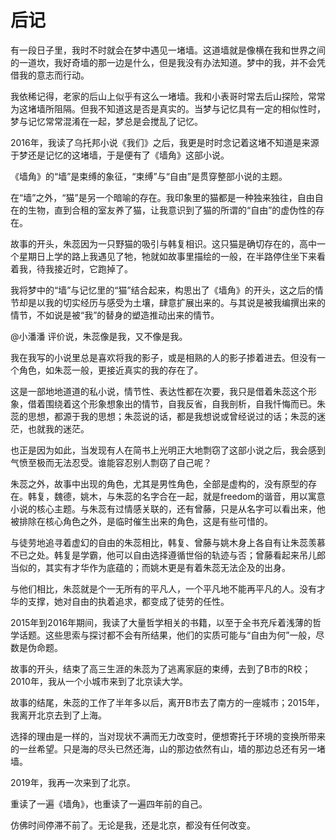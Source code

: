 # 后记

有一段日子里，我时不时就会在梦中遇见一堵墙。这道墙就是像横在我和世界之间的一道坎，我好奇墙的那一边是什么，但是我没有办法知道。梦中的我，并不会凭借我的意志而行动。

我依稀记得，老家的后山上似乎有这么一堵墙。我和小表哥时常去后山探险，常常为这堵墙所阻隔。但我不知道这是否是真实的。当梦与记忆具有一定的相似性时，梦与记忆常常混淆在一起，梦总是会搅乱了记忆。

2016年，我读了乌托邦小说《我们》之后，我更是时时念记着这堵不知道是来源于梦还是记忆的这堵墙，于是便有了《墙角》这部小说。

《墙角》的“墙”是束缚的象征，“束缚”与“自由”是贯穿整部小说的主题。

在“墙”之外，“猫”是另一个暗喻的存在。我印象里的猫都是一种独来独往，自由自在的生物，直到合租的室友养了猫，让我意识到了猫的所谓的“自由”的虚伪性的存在。

故事的开头，朱蕊因为一只野猫的吸引与韩复相识。这只猫是确切存在的，高中一个星期日上学的路上我遇见了牠，牠就如故事里描绘的一般，在半路停住坐下来看着我，待我接近时，它跑掉了。

我将梦中的“墙”与记忆里的“猫”结合起来，构思出了《墙角》的开头，这之后的情节却是以我的切实经历与感受为土壤，肆意扩展出来的。与其说是被我编撰出来的情节，不如说是被“我”的替身的塑造推动出来的情节。

@小潘潘 评价说，朱蕊像是我，又不像是我。

我在我写的小说里总是喜欢将我的影子，或是相熟的人的影子掺着进去。但没有一个角色，如朱蕊一般，更接近真实的我的存在了。

这是一部地地道道的私小说，情节性、表达性都在次要，我只是借着朱蕊这个形象，借着围绕着这个形象想象出的情节，自我反省，自我剖析，自我忏悔而已。朱蕊的思想，都源于我的思想；朱蕊说的话，都是我想说或曾经说过的话；朱蕊的迷茫，也就我的迷茫。

也正是因为如此，当发现有人在简书上光明正大地剽窃了这部小说之后，我会感到气愤至极而无法忍受。谁能容忍别人剽窃了自己呢？

朱蕊之外，故事中出现的角色，尤其是男性角色，全部是虚构的，没有原型的存在。韩复，魏德，姚木，与朱蕊的名字合在一起，就是freedom的谐音，用以寓意小说的核心主题。与朱蕊有过情感关联的，还有曾藤，只是从名字可以看出来，他被排除在核心角色之外，是临时催生出来的角色，这是有些可惜的。

与徒劳地追寻着虚幻的自由的朱蕊相比，韩复、曾藤与姚木身上各自有让朱蕊羡慕不已之处。韩复是学霸，他可以自由选择遵循世俗的轨迹与否；曾藤看起来吊儿郎当似的，其实有才华作为底蕴的；而姚木更是有着朱蕊无法企及的出身。

与他们相比，朱蕊就是个一无所有的平凡人，一个平凡地不能再平凡的人。没有才华的支撑，她对自由的执着追求，都变成了徒劳的任性。

2015年到2016年期间，我读了大量哲学相关的书籍，以至于全书充斥着浅薄的哲学话题。这些思索与探讨都不会有所结果，他们的实质可能与“自由为何”一般，尽数是伪命题。

故事的开头，结束了高三生涯的朱蕊为了逃离家庭的束缚，去到了B市的R校；2010年，我从一个小城市来到了北京读大学。

故事的结尾，朱蕊的工作了半年多以后，离开B市去了南方的一座城市；2015年，我离开北京去到了上海。

选择的理由是一样的，当对现状不满而无力改变时，便想寄托于环境的变换所带来的一丝希望。只是海的尽头已然还海，山的那边依然有山，墙的那边总还有另一堵墙。

2019年，我再一次来到了北京。

重读了一遍《墙角》，也重读了一遍四年前的自己。

仿佛时间停滞不前了。无论是我，还是北京，都没有任何改变。